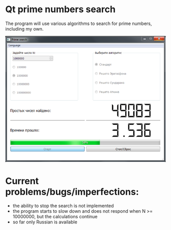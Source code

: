 # Qt prime numbers search
 The program will use various algorithms to search for prime numbers, including my own.  
 
 ![Image alt](https://github.com/vaedermakar255/Qt_prime_numbers_search/raw/master/image/alpha.PNG)
 
 # Current problems/bugs/imperfections:
 - the ability to stop the search is not implemented  
 - the program starts to slow down and does not respond when N >= 10000000, but the calculations continue
 - so far only Russian is available
